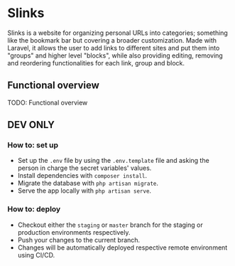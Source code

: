 # Slinks

Slinks is a website for organizing personal URLs into categories; something like the bookmark bar but covering a broader customization. Made with Laravel, it allows the user to add links to different sites and put them into "groups" and higher level "blocks", while also providing editing, removing and reordering functionalities for each link, group and block.

## Functional overview

TODO: Functional overview

## DEV ONLY

### How to: set up

-   Set up the `.env` file by using the `.env.template` file and asking the person in charge the secret variables' values.
-   Install dependencies with `composer install`.
-   Migrate the database with `php artisan migrate`.
-   Serve the app locally with `php artisan serve`.

### How to: deploy

-   Checkout either the `staging` or `master` branch for the staging or production environments respectively.
-   Push your changes to the current branch.
-   Changes will be automatically deployed respective remote environment using CI/CD.
